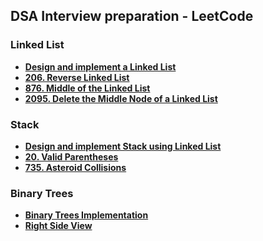 ## DSA Interview preparation - LeetCode

### Linked List
- **[Design and implement a Linked List](https://github.com/vivekdbit/DSA/blob/main/Javascript/single-linked-list.js)**
- **[206. Reverse Linked List](https://github.com/vivekdbit/DSA/blob/main/Javascript/reverse-linked-list.js)**
- **[876. Middle of the Linked List](https://github.com/vivekdbit/DSA/blob/main/Javascript/middle-linked-list.js)**
- **[2095. Delete the Middle Node of a Linked List](https://github.com/vivekdbit/DSA/blob/main/Javascript/delete-middle-linked-list.js)**


### Stack
- **[Design and implement Stack using Linked List](https://github.com/vivekdbit/DSA/blob/main/Javascript/stack-linked-list.js)**
- **[20. Valid Parentheses](https://github.com/vivekdbit/DSA/blob/main/Javascript/valid-parentheses.js)**
- **[735. Asteroid Collisions](https://github.com/vivekdbit/DSA/blob/main/Javascript/Asteroid-Collision.js)**


### Binary Trees
- **[Binary Trees Implementation](https://github.com/vivekdbit/DSA/blob/main/Javascript/binary-tree-implement.js)**
- **[Right Side View](https://github.com/vivekdbit/DSA/blob/main/Javascript/binary-tree-rightSideView.js)**